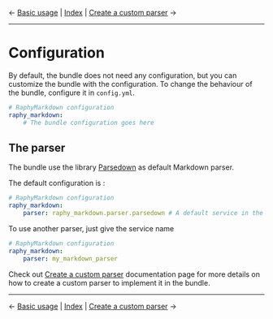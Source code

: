 &larr; [Basic usage](basic-usage.md) | [Index](index.md) | [Create a custom parser](custom-parser.md) &rarr;

---

# Configuration

By default, the bundle does not need any configuration, but you can customize the bundle with the configuration.
To change the behaviour of the bundle, configure it in `config.yml`.

```yml
# RaphyMarkdown configuration
raphy_markdown:
    # The bundle configuration goes here
```

## The parser

The bundle use the library [Parsedown](https://github.com/erusev/parsedown) as default Markdown parser.

The default configuration is :

```yml
# RaphyMarkdown configuration
raphy_markdown:
    parser: raphy_markdown.parser.parsedown # A default service in the bundle
```

To use another parser, just give the service name

```yml
# RaphyMarkdown configuration
raphy_markdown:
    parser: my_markdown_parser
```

Check out [Create a custom parser](custom-parser.md) documentation page for more details on how to create a custom
parser to implement it in the bundle.

---

&larr; [Basic usage](basic-usage.md) | [Index](index.md) | [Create a custom parser](custom-parser.md) &rarr;
